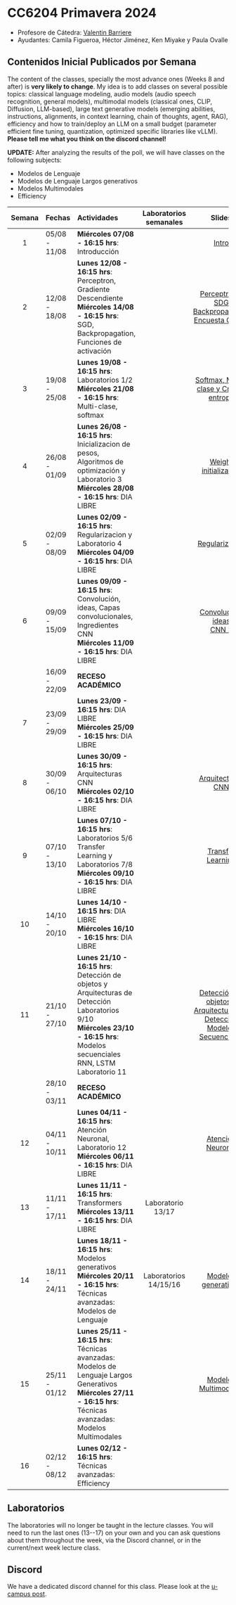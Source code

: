 # CC6204 Primavera 2024

* Profesore de Cátedra:  [Valentin Barriere](https://dcc.uchile.cl/pregrado/academico/valentin-barriere)
* Ayudantes:  Camila Figueroa, Héctor Jiménez, Ken Miyake y Paula Ovalle 

## Contenidos Inicial Publicados por Semana

The content of the classes, specially the most advance ones (Weeks 8 and after) is **very likely to change**. My idea is to add classes on several possible topics: classical language modeling, audio models (audio speech recognition, general models), multimodal models (classical ones, CLIP, Diffusion, LLM-based), large text generative models (emerging abilities, instructions, alignments, in context learning, chain of thoughts, agent, RAG), efficiency and how to train/deploy an LLM on a small budget (parameter efficient fine tuning, quantization, optimized specific libraries like vLLM). **Please tell me what you think on the discord channel!**

**UPDATE:** After analyzing the results of the poll, we will have classes on the following subjects: 
* Modelos de Lenguaje
* Modelos de Lenguaje Largos generativos
* Modelos Multimodales
* Efficiency


|  Semana  | Fechas        | Actividades                                                  | Laboratorios semanales      | Slides | Trabajo graduado          |
| :------: | :------------ | :----------------------------------------------------------- | :----------------------------: | :----: | :--------------:          |
|    1     | 05/08 - 11/08 | **Miércoles 07/08 - 16:15 hrs**: Introducción    |                                |    [Intro](./Slides/1_Introduction.pdf)    |                           |
|    2     | 12/08 - 18/08 | **Lunes 12/08 - 16:15 hrs**: Perceptron, Gradiente Descendiente <br/> **Miércoles 14/08 - 16:15 hrs**: SGD, Backpropagation, Funciones de activación |                                |  [Perceptron y SDG](./Slides/2_Perceptron_GD.pdf) <br/> [Backpropagation](./Slides/3_Backpropagation.pdf) <br/> [Encuesta Clases](./Additional_Material/1.1_Encuesta.pdf)   |                           |
|    3     | 19/08 - 25/08 | **Lunes 19/08 - 16:15 hrs**: Laboratorios 1/2 <br/> **Miércoles 21/08 - 16:15 hrs**: Multi-clase, softmax |                                |   [Softmax, Multi-clase y Cross-entropy](./Slides/4_Softmax_CEL.pdf)   |
|    4     | 26/08 - 01/09 | **Lunes 26/08 - 16:15 hrs**: Inicializacion de pesos, Algoritmos de optimización y Laboratorio 3 <br/> **Miércoles 28/08 - 16:15 hrs**: DIA LIBRE |                                |   [Weight initialization](./Slides/5_Initialization_optimization.pdf)   | 27/08 T_1 Enunciado       |
|    5     | 02/09 - 08/09 | **Lunes 02/09 - 16:15 hrs**: Regularizacion y Laboratorio 4 <br/> **Miércoles 04/09 - 16:15 hrs**: DIA LIBRE |                                |   [Regularization](./Slides/6_Regularization.pdf)     |                           |
|    6     | 09/09 - 15/09 | **Lunes 09/09 - 16:15 hrs**: Convolución, ideas, Capas convolucionales, Ingredientes CNN <br/> **Miércoles 11/09 - 16:15 hrs**: DIA LIBRE |                                |   [Convolución, ideas](./Slides/7_CNN1.pdf) <br/> [CNN 2](./Slides/8_CNN2.pdf)    | 10/09 T_1 Entrega <br> 10/09 T_2 Enunciado |
|         | 16/09 - 22/09 | **RECESO ACADÉMICO**                                         |                                |        |                           |
|   7     | 23/09 - 29/09 | **Lunes 23/09 - 16:15 hrs**: DIA LIBRE <br/> **Miércoles 25/09 - 16:15 hrs**: DIA LIBRE |                                |        |                           |
|    8     | 30/09 - 06/10 | **Lunes 30/09 - 16:15 hrs**: Arquitecturas CNN <br/> **Miércoles 02/10 - 16:15 hrs**: DIA LIBRE |                                |    [Arquitecturas CNN](./Slides/9_CNN_Architectures.pdf)    | 03/10 T_2 Entrega         |
|    9     | 07/10 - 13/10 | **Lunes 07/10 - 16:15 hrs**: Laboratorios 5/6  <br/> Transfer Learning y Laboratorios 7/8 <br/> **Miércoles 09/10 - 16:15 hrs**: DIA LIBRE |                                |    [Transfer Learning](./Slides/10_TransferLearning.pdf)    | 08/10 T_3 Enunciado       |
|    10    | 14/10 - 20/10 | **Lunes 14/10 - 16:15 hrs**: DIA LIBRE <br/> **Miércoles 16/10 - 16:15 hrs**: DIA LIBRE|                                |        |                           |
|    11    | 21/10 - 27/10 | **Lunes 21/10 - 16:15 hrs**: Detección de objetos y Arquitecturas de Detección <br/> Laboratorios 9/10  <br/> **Miércoles 23/10 - 16:15 hrs**: Modelos secuenciales RNN, LSTM Laboratorio 11|                                |    [Detección de objetos y Arquitecturas de Detección](./Slides/11_ComputerVision.pdf) <br/> [Modelos Secuenciales](./Slides/12_SequenceModels.pdf)  | <s>22/10</s> 25/10 T_3 Entrega         |
|          | 28/10 - 03/11 | **RECESO ACADÉMICO**                                         |                                |        |                           |
|    12    | 04/11 - 10/11 | **Lunes 04/11 - 16:15 hrs**: Atención Neuronal, Laboratorio 12 <br/> **Miércoles 06/11 - 16:15 hrs**: DIA LIBRE |                                |    [Atención Neuronal](./Slides/13_NeuralMachineTranslation_Attention.pdf)    | 08/11 T_4 Enunciado       |
|    13    | 11/11 - 17/11 | **Lunes 11/11 - 16:15 hrs**: Transformers <br/> **Miércoles 13/11 - 16:15 hrs**: DIA LIBRE | Laboratorio 13/17              |        |                           |
|    14    | 18/11 - 24/11 | **Lunes 18/11 - 16:15 hrs**: Modelos generativos <br /> **Miércoles 20/11 - 16:15 hrs**: Técnicas avanzadas: Modelos de Lenguaje | Laboratorios 14/15/16         |    [Modelos generativos](./Slides/15_GenerativeModels.pdf)     | 22/11 T_4 Entrega <br> 22/11 T_5 Enunciado       |
|    15    | 25/11 - 01/12 | **Lunes 25/11 - 16:15 hrs**: Técnicas avanzadas: Modelos de Lenguaje Largos Generativos <br/> **Miércoles 27/11 - 16:15 hrs**: Técnicas avanzadas: Modelos Multimodales |                |   [Modelos Multimodales](./Slides/N_Multimodal_Models.pdf)      |                           |
| 16 | 02/12 - 08/12 | **Lunes 02/12 - 16:15 hrs**: Técnicas avanzadas: Efficiency         |                                |        | 06/12 T_5 Entrega         |

## Laboratorios

The laboratories will no longer be taught in the lecture classes. You will need to run the last ones (13--17) on your own and you can ask questions about them throughout the week, via the Discord channel, or in the current/next week lecture class.    


## Discord 

We have a dedicated discord channel for this class. Please look at the [u-campus post](https://www.u-cursos.cl/ingenieria/2024/2/CC6204/1/foro/o/31217745).  